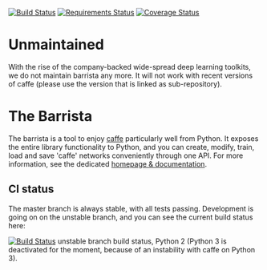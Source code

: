 
[![Build Status](https://travis-ci.org/classner/barrista.svg?branch=unstable)](https://travis-ci.org/classner/barrista)
[![Requirements Status](https://requires.io/github/classner/barrista/requirements.svg?branch=unstable)](https://requires.io/github/classner/barrista/requirements/?branch=unstable)
[![Coverage Status](https://coveralls.io/repos/github/classner/barrista/badge.svg?branch=unstable)](https://coveralls.io/github/classner/barrista?branch=unstable)

# Unmaintained

With the rise of the company-backed wide-spread deep learning toolkits, we do
not maintain barrista any more. It will not work with recent versions of caffe
(please use the version that is linked as sub-repository).


# The Barrista

The barrista is a tool to enjoy [caffe](https://github.com/BVLC/caffe.git)
particularly well from Python. It exposes the entire library functionality
to Python, and you can create, modify, train, load and save 'caffe' networks
conveniently through one API. For more information,
see the dedicated [homepage & documentation](https://classner.github.io/barrista).

## CI status

The master branch is always stable, with all tests passing. Development is
going on on the unstable branch, and you can see the current build status
here:

[![Build Status](https://travis-ci.org/classner/barrista.svg?branch=unstable)](https://travis-ci.org/classner/barrista) unstable branch build status, Python 2 (Python 3 is deactivated for the moment, because of an instability with caffe on Python 3).
